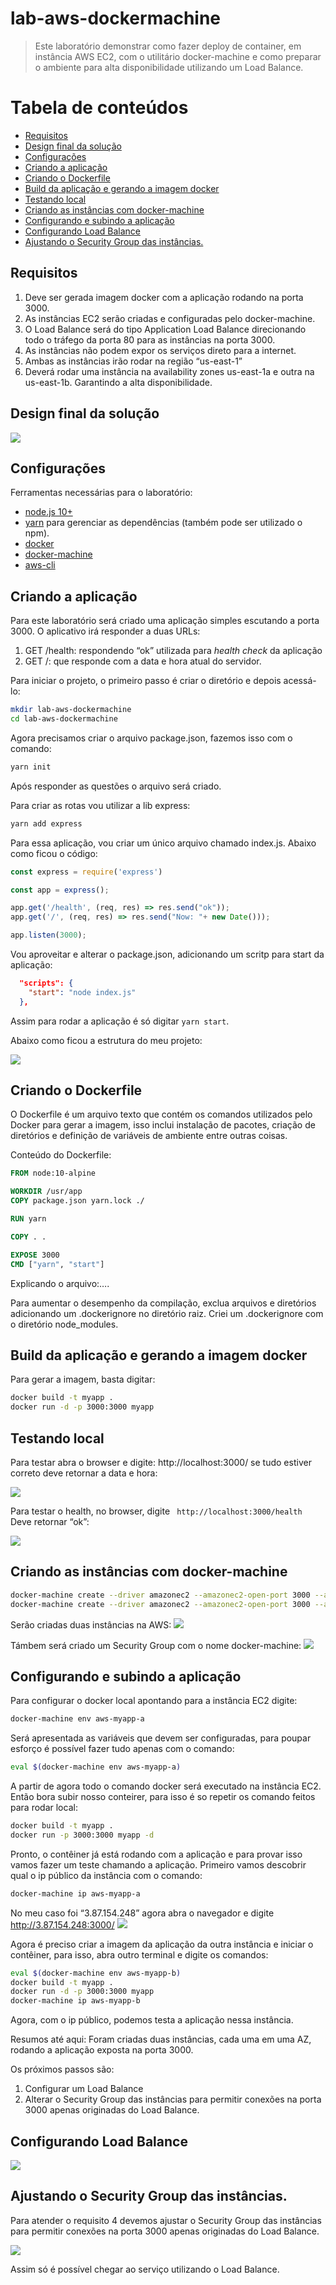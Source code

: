 # lab-aws-dockermachine
> Este laboratório demonstrar como fazer deploy de container, em instância AWS EC2, com o utilitário docker-machine e como preparar o ambiente para alta disponibilidade utilizando um Load Balance. 

Tabela de conteúdos
=================
<!--ts-->
   * [Requisitos](#requisitos)
   * [Design final da solução](#design-final-da-solução)
   * [Configurações](#configurações)
   * [Criando a aplicação](#criar-a-aplicação)
   * [Criando o Dockerfile](#criar-o-dockerfile)
   * [Build da aplicação e gerando a imagem docker](#build-da-aplicação-e-gerando-a-imagem-docker)
   * [Testando local](#testando-local)
   * [Criando as instâncias com docker-machine](#criando-as-instâncias-com-docker-machine)
   * [Configurando e subindo a aplicação](#configurando-e-subindo-a-aplicação)
   * [Configurando Load Balance](#configurando-load-balance)
   * [Ajustando o Security Group das instâncias.](#ajustando-o-security-group-das-instâncias)
<!--te-->


## Requisitos
1. Deve ser gerada imagem docker com a aplicação rodando na porta 3000.
2. As instâncias EC2 serão criadas e configuradas pelo docker-machine.
3. O Load Balance será do tipo Application Load Balance direcionando todo o tráfego da porta 80 para as instâncias na porta 3000.
4. As instâncias não podem expor os serviços direto para a internet.
5. Ambas as instâncias irão rodar na região “us-east-1”
6. Deverá rodar uma instância na availability zones us-east-1a e outra na us-east-1b. Garantindo a alta disponibilidade.

## Design final da solução

![](./img/AWS.png)


## Configurações

Ferramentas necessárias para o laboratório:
- [node.js 10+](https://nodejs.org/en/download/)
- [yarn](https://classic.yarnpkg.com/en/docs/install/) para gerenciar as dependências (também pode ser utilizado o npm).
- [docker](https://docs.docker.com/engine/install/)
- [docker-machine](https://docs.docker.com/machine/install-machine/)
- [aws-cli](https://docs.aws.amazon.com/cli/latest/userguide/install-cliv2.html)

## Criando a aplicação
Para este laboratório será criado uma aplicação simples escutando a porta 3000. O aplicativo irá responder a duas URLs: 
1. GET /health:  respondendo “ok” utilizada para _health check_ da aplicação
2. GET /: que responde com a data e hora atual do servidor.

Para iniciar o projeto, o primeiro passo é criar o diretório e depois acessá-lo:
```sh
mkdir lab-aws-dockermachine
cd lab-aws-dockermachine
```  

Agora precisamos criar o arquivo package.json, fazemos isso com o comando: 
```sh
yarn init
```
Após responder as questões o arquivo será criado.

Para criar as rotas vou utilizar a lib express:
```sh
yarn add express
```

Para essa aplicação, vou criar um único arquivo chamado index.js.
Abaixo como ficou o código:
```javascript
const express = require('express')

const app = express();

app.get('/health', (req, res) => res.send("ok"));
app.get('/', (req, res) => res.send("Now: "+ new Date()));

app.listen(3000);
```


Vou aproveitar e alterar o package.json, adicionando um scritp para start da aplicação:

```json
  "scripts": {
    "start": "node index.js"
  },
```
Assim para rodar a aplicação é só digitar ``` yarn start ```.

Abaixo como ficou a estrutura do meu projeto:

![](./img/project.png) 



## Criando o Dockerfile

O Dockerfile é um arquivo texto que contém os comandos utilizados pelo Docker para gerar a imagem, isso inclui instalação de pacotes, criação de diretórios e definição de variáveis de ambiente entre outras coisas. 

Conteúdo do Dockerfile:

```Dockerfile
FROM node:10-alpine

WORKDIR /usr/app
COPY package.json yarn.lock ./

RUN yarn

COPY . .

EXPOSE 3000
CMD ["yarn", "start"]
```

Explicando o arquivo:….

Para aumentar o desempenho da compilação, exclua arquivos e diretórios adicionando um .dockerignore no diretório raiz. 
Criei um .dockerignore com o diretório node_modules.


## Build da aplicação e gerando a imagem docker

Para gerar a imagem, basta digitar:


```sh
docker build -t myapp .
docker run -d -p 3000:3000 myapp
```


## Testando local

Para testar abra o browser e digite: http://localhost:3000/ se tudo estiver correto deve retornar a data e hora:

![](./img/app-datahora.png) 

Para testar o health, no browser, digite ``` http://localhost:3000/health``` Deve retornar “ok”:

![](./img/app-health.png) 

## Criando as instâncias com docker-machine

```sh
docker-machine create --driver amazonec2 --amazonec2-open-port 3000 --amazonec2-region us-east-1 --amazonec2-zone a aws-myapp-a
docker-machine create --driver amazonec2 --amazonec2-open-port 3000 --amazonec2-region us-east-1 --amazonec2-zone b aws-myapp-b
``` 

Serão criadas duas instâncias na AWS:
![](./img/instances_aws.png) 

Támbem será criado um Security Group com o nome docker-machine:
![](./img/security_group.png) 

## Configurando e subindo a aplicação

Para configurar o docker local apontando para a instância EC2 digite:
```sh
docker-machine env aws-myapp-a
```

Será apresentada as variáveis que devem ser configuradas, para poupar esforço é possível fazer tudo apenas com o comando:

```sh
eval $(docker-machine env aws-myapp-a)
```
A partir de agora todo o comando docker será executado na instância EC2. Então bora subir nosso conteirer, para isso é so repetir os comando feitos para rodar local:

```sh
docker build -t myapp .
docker run -p 3000:3000 myapp -d
```
Pronto, o contêiner já está rodando com a aplicação e para provar isso vamos fazer um teste chamando a aplicação. Primeiro vamos descobrir qual o ip público da instância com o comando:
```sh
docker-machine ip aws-myapp-a
```

No meu caso foi “3.87.154.248” agora abra o navegador e digite http://3.87.154.248:3000/
![](./img/myapp-prd.png)


Agora é preciso criar a imagem da aplicação da outra instância e iniciar o contêiner, para isso, abra outro terminal e digite  os comandos:

```sh
eval $(docker-machine env aws-myapp-b)
docker build -t myapp .
docker run -d -p 3000:3000 myapp
docker-machine ip aws-myapp-b
```
Agora, com o ip público, podemos testa a aplicação nessa instância.

Resumos até aqui:
Foram criadas duas instâncias, cada uma em uma AZ, rodando a aplicação exposta na porta 3000.

Os próximos passos são:

1. Configurar um Load Balance
2. Alterar o Security Group das instâncias para permitir conexões na porta 3000 apenas originadas do Load Balance.

## Configurando Load Balance

![](./img/ConfigurandoLB.gif)

## Ajustando o Security Group das instâncias.

Para atender o requisito 4 devemos ajustar o Security Group das instâncias para permitir conexões na porta 3000 apenas originadas do Load Balance.  

![](./img/Ajuste_Teste_Final.gif)

Assim só é possível chegar ao serviço utilizando o Load Balance.


